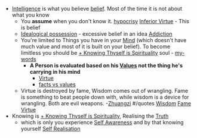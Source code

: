 - [Intelligence]() is what you believe [belief](). Most of the time it is not about what you know
    - You **assume** when you don't know it. [hypocrisy]() [Inferior Virtue]() - This is belief
    - [Idealogical possession]() - excessive belief in an idea [Addiction]()
    - You're limited to Things you have in your [Mind]() (which doesn't have much value and most of it is built on your belief). To become limitless you should be [+ Knowing Thyself is Spirituality]() soul - [my-words]()
        - **A Person is evaluated based on his [Values]() not the thing he's carrying in his mind**
            - [Virtue]()
            - [facts vs values]()
    - Virtue is destroyed by fame, Wisdom comes out of wrangling. Fame is something to beat people down with, while wisdom is a device for wrangling. Both are evil weapons. -[Zhuangzi]() #/quotes [Wisdom]() [Fame]() [Virtue]()
- Knowing is [+ Knowing Thyself is Spirituality](), Realising the [Truth]()
    - which is only you experience [Self Awareness]() and by that knowing yourself [Self Realisation]()

